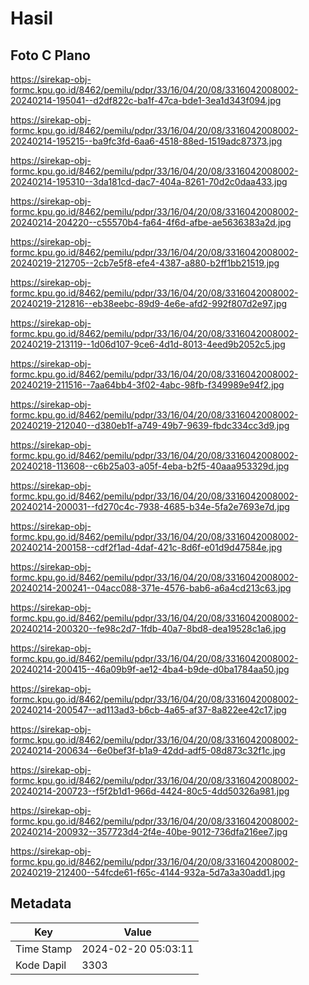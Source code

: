 # Hasil

## Foto C Plano

https://sirekap-obj-formc.kpu.go.id/8462/pemilu/pdpr/33/16/04/20/08/3316042008002-20240214-195041--d2df822c-ba1f-47ca-bde1-3ea1d343f094.jpg

https://sirekap-obj-formc.kpu.go.id/8462/pemilu/pdpr/33/16/04/20/08/3316042008002-20240214-195215--ba9fc3fd-6aa6-4518-88ed-1519adc87373.jpg

https://sirekap-obj-formc.kpu.go.id/8462/pemilu/pdpr/33/16/04/20/08/3316042008002-20240214-195310--3da181cd-dac7-404a-8261-70d2c0daa433.jpg

https://sirekap-obj-formc.kpu.go.id/8462/pemilu/pdpr/33/16/04/20/08/3316042008002-20240214-204220--c55570b4-fa64-4f6d-afbe-ae5636383a2d.jpg

https://sirekap-obj-formc.kpu.go.id/8462/pemilu/pdpr/33/16/04/20/08/3316042008002-20240219-212705--2cb7e5f8-efe4-4387-a880-b2ff1bb21519.jpg

https://sirekap-obj-formc.kpu.go.id/8462/pemilu/pdpr/33/16/04/20/08/3316042008002-20240219-212816--eb38eebc-89d9-4e6e-afd2-992f807d2e97.jpg

https://sirekap-obj-formc.kpu.go.id/8462/pemilu/pdpr/33/16/04/20/08/3316042008002-20240219-213119--1d06d107-9ce6-4d1d-8013-4eed9b2052c5.jpg

https://sirekap-obj-formc.kpu.go.id/8462/pemilu/pdpr/33/16/04/20/08/3316042008002-20240219-211516--7aa64bb4-3f02-4abc-98fb-f349989e94f2.jpg

https://sirekap-obj-formc.kpu.go.id/8462/pemilu/pdpr/33/16/04/20/08/3316042008002-20240219-212040--d380eb1f-a749-49b7-9639-fbdc334cc3d9.jpg

https://sirekap-obj-formc.kpu.go.id/8462/pemilu/pdpr/33/16/04/20/08/3316042008002-20240218-113608--c6b25a03-a05f-4eba-b2f5-40aaa953329d.jpg

https://sirekap-obj-formc.kpu.go.id/8462/pemilu/pdpr/33/16/04/20/08/3316042008002-20240214-200031--fd270c4c-7938-4685-b34e-5fa2e7693e7d.jpg

https://sirekap-obj-formc.kpu.go.id/8462/pemilu/pdpr/33/16/04/20/08/3316042008002-20240214-200158--cdf2f1ad-4daf-421c-8d6f-e01d9d47584e.jpg

https://sirekap-obj-formc.kpu.go.id/8462/pemilu/pdpr/33/16/04/20/08/3316042008002-20240214-200241--04acc088-371e-4576-bab6-a6a4cd213c63.jpg

https://sirekap-obj-formc.kpu.go.id/8462/pemilu/pdpr/33/16/04/20/08/3316042008002-20240214-200320--fe98c2d7-1fdb-40a7-8bd8-dea19528c1a6.jpg

https://sirekap-obj-formc.kpu.go.id/8462/pemilu/pdpr/33/16/04/20/08/3316042008002-20240214-200415--46a09b9f-ae12-4ba4-b9de-d0ba1784aa50.jpg

https://sirekap-obj-formc.kpu.go.id/8462/pemilu/pdpr/33/16/04/20/08/3316042008002-20240214-200547--ad113ad3-b6cb-4a65-af37-8a822ee42c17.jpg

https://sirekap-obj-formc.kpu.go.id/8462/pemilu/pdpr/33/16/04/20/08/3316042008002-20240214-200634--6e0bef3f-b1a9-42dd-adf5-08d873c32f1c.jpg

https://sirekap-obj-formc.kpu.go.id/8462/pemilu/pdpr/33/16/04/20/08/3316042008002-20240214-200723--f5f2b1d1-966d-4424-80c5-4dd50326a981.jpg

https://sirekap-obj-formc.kpu.go.id/8462/pemilu/pdpr/33/16/04/20/08/3316042008002-20240214-200932--357723d4-2f4e-40be-9012-736dfa216ee7.jpg

https://sirekap-obj-formc.kpu.go.id/8462/pemilu/pdpr/33/16/04/20/08/3316042008002-20240219-212400--54fcde61-f65c-4144-932a-5d7a3a30add1.jpg


## Metadata

| Key        | Value               |
| ---------- | ------------------- |
| Time Stamp | 2024-02-20 05:03:11 |
| Kode Dapil | 3303                |



